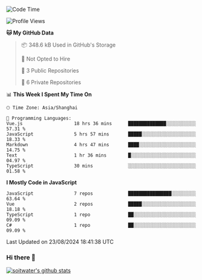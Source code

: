 <!--START_SECTION:waka-->
![Code Time](http://img.shields.io/badge/Code%20Time-3%2C905%20hrs%2028%20mins-blue)

![Profile Views](http://img.shields.io/badge/Profile%20Views-0-blue)

**🐱 My GitHub Data** 

> 📦 348.6 kB Used in GitHub's Storage 
 > 
> 🚫 Not Opted to Hire
 > 
> 📜 3 Public Repositories 
 > 
> 🔑 6 Private Repositories 
 > 
📊 **This Week I Spent My Time On** 

```text
🕑︎ Time Zone: Asia/Shanghai

💬 Programming Languages: 
Vue.js                   18 hrs 36 mins      ██████████████░░░░░░░░░░░   57.31 % 
JavaScript               5 hrs 57 mins       █████░░░░░░░░░░░░░░░░░░░░   18.33 % 
Markdown                 4 hrs 47 mins       ████░░░░░░░░░░░░░░░░░░░░░   14.75 % 
Text                     1 hr 36 mins        █░░░░░░░░░░░░░░░░░░░░░░░░   04.97 % 
TypeScript               30 mins             ░░░░░░░░░░░░░░░░░░░░░░░░░   01.58 % 
```

**I Mostly Code in JavaScript** 

```text
JavaScript               7 repos             ████████████████░░░░░░░░░   63.64 % 
Vue                      2 repos             █████░░░░░░░░░░░░░░░░░░░░   18.18 % 
TypeScript               1 repo              ██░░░░░░░░░░░░░░░░░░░░░░░   09.09 % 
C#                       1 repo              ██░░░░░░░░░░░░░░░░░░░░░░░   09.09 % 
```




 Last Updated on 23/08/2024 18:41:38 UTC
<!--END_SECTION:waka-->

### Hi there 👋
[![soitwater's github stats](https://github-readme-stats.vercel.app/api?username=soitwater)](https://github.com/soitwater/github-readme-stats)
